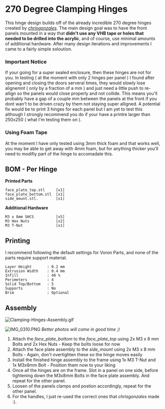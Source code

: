 # 270 Degree Clamping Hinges #

This hinge design builds off of the already incredible 270 degree hinges created by [_chrisgonzales_](https://github.com/VoronDesign/VoronUsers/tree/master/printer_mods/chrisrgonzales/270_degree_hinge). The main design goal was to have the front panels mounted in a way that **didn't use any VHB tape or holes that needed to be drilled into the acrylic**, and of course, use minimal amounts of additional hardware. After many design iterations and improvements I came to a fairly simple soloution.

### Important Notice ###

If your going for a super sealed enclosure, then these hinges are not for you. In testing ( at the moment with only 2 hinges per panel ) I found after opening and closing the doors serveral times, they would slowly lose alignemnt ( only by a fraction of a mm ) and just need a little push to re-allign so the panels would close properly and not collide. This means you'll probably have a gap of a couple mm between the panels at the front if you dont wan't to be driven crazy by them not staying super alligned. A potential fix would be to print 3 hinges for each panel but I am yet to test this although I strongly recommend you do if your have a printre larger than 250x250 ( what I'm testing them on ).

### Using Foam Tape ###

At the moment I have only tested using 3mm thick foam and that works well, you may be able to get away with 4mm foam, but for anything thicker you'll need to modifiy part of the hinge to accomadate this.

## BOM - Per Hinge ##
**Printed Parts**
```
face_plate_top.stl     [x1]
face_plate_bottom.stl  [x1]
side_mount.stl.        [x1]
```
**Additional Hardware**
```
M3 x 8mm SHCS          [x5]
M3 Hex Nuts            [x2]
M3 T-Nut               [x1]
```
## Printing ##

I recommend following the default settings for Voron Parts, and none of the parts require support material.
```
Layer Height       : 0.2 mm
Extrusion Width    : 0.4 mm
Infill             : 40 %
Perimeters         : 4
Solid Top/Bottom   : 5
Supports           : No
Brim               : Optional
```
## Assembly ##

![Clamping-Hinges-Assembly.gif](https://github.com/Alexander-T-Moss/VoronUsers/blob/master/printer_mods/AlexanderÞór/270-Clamping-Hinges/Images/270-Clamping-Hinges-Assembly.gif?raw=true)

![IMG_0310.PNG](https://github.com/Alexander-T-Moss/VoronUsers/blob/master/printer_mods/AlexanderÞór/270-Clamping-Hinges/Images/IMG_0310.png?raw=true)
_Better photos will come in good time ;)_

1. Attach the _face_plate_bottom_ to the _face_plate_top_ using 2x M3 x 8 mm Bolts and 2x Hex Nuts - Keep the bolts loose for now
2. Attach the face plate assembly to the _side_mount_ using 2x M3 x 8 mm Bolts - Again, don't overtighten these so the hinge moves easily
3. Install the finished hinge assembly to the frame using 1x M3 T-Nut and 1x M3x8mm Bolt - Position them now to your liking
4. Once all the hinges are on the frame. Slot in a panel on one side, before tightening down the M3x8mm Bolts in the face plate assembly. And repeat for the other panel.
5. Loosen of the panels clamps and postion accordingly, repeat for the other panel.
6. For the handles, I just re-used the correct ones that _chrisgonzales_ made :). 
